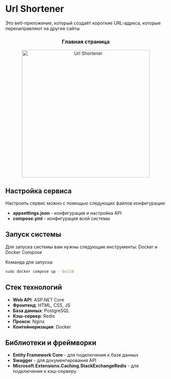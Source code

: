 # Url Shortener
Это веб-приложение, который создаёт короткие URL-адреса, которые перенаправляют на другие сайты

<h3 align="center">Главная страница</h3>
<p align="center">
<img src="https://i.imgur.com/lfr5PoR.jpeg" alt="Url Shortener" height="400" style="align:center;"/>
</p>

## Настройка сервиса
Настроить сервис можно с помощью следующих файлов конфигурации:
* **appsettings.json** - конфигурация и настройка API
* **compose.yml** - конфигурация всей системы

## Запуск системы
Для запуска системы вам нужны следующие инструменты: Docker и Docker Compose  

Команда для запуска:
```bash
sudo docker compose up --build
```

## Стек технологий
* **Web API**: ASP.NET Core  
* **Фронтенд**: HTML, CSS, JS  
* **База данных**: PostgreSQL  
* **Кэш-сервер**: Redis  
* **Прокси**: Nginx  
* **Контейнеризация**: Docker

## Библиотеки и фреймворки
* **Entity Framework Core** - для подключения к базе данных
* **Swagger** - для документирования API
* **Microsoft.Extensions.Caching.StackExchangeRedis** - для подключения к кэш-серверу
